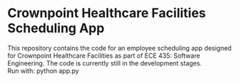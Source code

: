 # Crownpoint Healthcare Facilities Scheduling App
This repository contains the code for an employee scheduling app designed for Crownpoint Healthcare Facilities as part of ECE 435: Software Engineering. The code is currently still in the development stages.   
  Run with: python app.py
